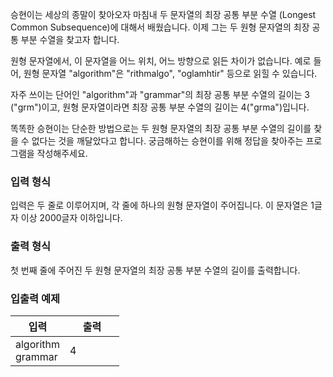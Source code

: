 승현이는 세상의 종말이 찾아오자 마침내 두 문자열의 최장 공통 부분 수열 (Longest Common Subsequence)에 대해서 배웠습니다. 이제 그는 두 원형 문자열의 최장 공통 부분 수열을 찾고자 합니다.

원형 문자열에서, 이 문자열을 어느 위치, 어느 방향으로 읽든 차이가 없습니다. 예로 들어, 원형 문자열 "algorithm"은 "rithmalgo", "oglamhtir" 등으로 읽힐 수 있습니다.

자주 쓰이는 단어인 "algorithm"과 "grammar"의 최장 공통 부분 수열의 길이는 3 ("grm")이고, 원형 문자열이라면 최장 공통 부분 수열의 길이는 4("grma")입니다.

똑똑한 승현이는 단순한 방법으로는 두 원형 문자열의 최장 공통 부분 수열의 길이를 찾을 수 없다는 것을 깨달았다고 합니다. 궁금해하는 승현이를 위해 정답을 찾아주는 프로그램을 작성해주세요.

### 입력 형식

입력은 두 줄로 이루어지며, 각 줄에 하나의 원형 문자열이 주어집니다. 이 문자열은 1글자 이상 2000글자 이하입니다.

### 출력 형식

첫 번째 줄에 주어진 두 원형 문자열의 최장 공통 부분 수열의 길이를 출력합니다.

### 입출력 예제

<table class='table table-bordered table-condensed'>
 <thead>
  <tr>
   <th>입력</th>
   <th>출력</th>
  </tr>
 </thead>
 <tbody>
  <tr>
   <td style="width: 50%;" class="code-font">algorithm<br/>
grammar</td>
   <td class="code-font">4</td>
  </tr>
 </tbody>
</table>